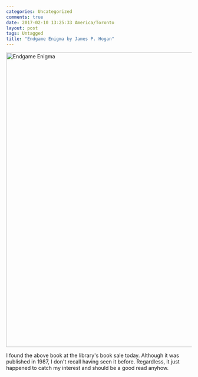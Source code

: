 ```yaml
---
categories: Uncategorized
comments: true
date: 2017-02-10 13:25:33 America/Toronto
layout: post
tags: Untagged
title: "Endgame Enigma by James P. Hogan"
---
```


<a href="http://assets.forces.army/images/blog/2017-02-10-endgame-enigma/2017-02-10_12-26-50_2751x4128.jpeg" target="_blank" title="Endgame Enigma"><img alt="Endgame Enigma" height="800" src="http://assets.forces.army/images/blog/2017-02-10-endgame-enigma/2017-02-10_12-26-50_0533x0800.jpg" style="border: 0px; float: center;" width="533" /></a>

I found the above book at the library's book sale today. Although it was published in 1987, I don't recall having seen it before. Regardless, it just happened to catch my interest and should be a good read anyhow.
